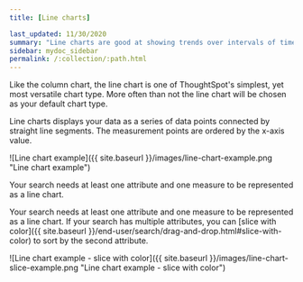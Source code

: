 ```yaml
---
title: [Line charts]

last_updated: 11/30/2020
summary: "Line charts are good at showing trends over intervals of time."
sidebar: mydoc_sidebar
permalink: /:collection/:path.html
---
```

Like the column chart, the line chart is one of ThoughtSpot's simplest, yet most versatile chart type. More often than not the line chart will be chosen as your default chart type.

Line charts displays your data as a series of data points connected by straight line segments. The measurement points are ordered by the x-axis value.

![Line chart example]({{ site.baseurl }}/images/line-chart-example.png "Line chart example")

Your search needs at least one attribute and one measure to be represented as a line chart.

Your search needs at least one attribute and one measure to be represented as a line chart. If your search has multiple attributes, you can [slice with color]({{ site.baseurl }}/end-user/search/drag-and-drop.html#slice-with-color) to sort by the second attribute.

![Line chart example - slice with color]({{ site.baseurl }}/images/line-chart-slice-example.png "Line chart example - slice with color")
